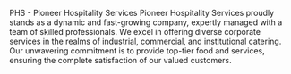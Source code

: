PHS - Pioneer Hospitality Services
Pioneer Hospitality Services proudly stands as a dynamic and fast-growing company, expertly managed with a team of skilled professionals. We excel in offering diverse corporate services in the realms of industrial, commercial, and institutional catering. Our unwavering commitment is to provide top-tier food and services, ensuring the complete satisfaction of our valued customers.